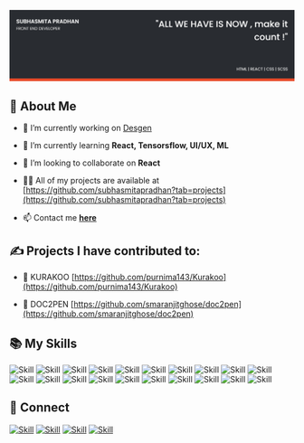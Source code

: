 ![Subhasmita Pradhan's-cover](./CoverImage.png)

## 🧔 About Me

- 🔭 I’m currently working on [Desgen](https://github.com/awantika10/Desgen)

- 🌱 I’m currently learning **React, Tensorsflow, UI/UX, ML**

- 👯 I’m looking to collaborate on **React**

- 👨‍💻 All of my projects are available at [https://github.com/subhasmitapradhan?tab=projects](https://github.com/subhasmitapradhan?tab=projects)

- 📫 Contact me **[here](psubhasmitaradhan@gmail.com)**


## ✍ Projects I have contributed to:



- 👯 KURAKOO [https://github.com/purnima143/Kurakoo](https://github.com/purnima143/Kurakoo)

- 👯 DOC2PEN [https://github.com/smaranjitghose/doc2pen](https://github.com/smaranjitghose/doc2pen)



## 📚 My Skills


![Skill](https://img.shields.io/badge/HTML5-E34F26?style=for-the-badge&logo=html5&logoColor=white)
![Skill](https://img.shields.io/badge/CSS3-1572B6?style=for-the-badge&logo=css3&logoColor=white)
![Skill](https://img.shields.io/badge/Sass-CC6699?style=for-the-badge&logo=sass&logoColor=white)
![Skill](https://img.shields.io/badge/JavaScript-323330?style=for-the-badge&logo=javascript&logoColor=F7DF1E)
![Skill](https://img.shields.io/badge/Node.js-43853D?style=for-the-badge&logo=node.js&logoColor=white)
![Skill](https://img.shields.io/badge/npm-CB3837?style=for-the-badge&logo=npm&logoColor=white)
![Skill](https://img.shields.io/badge/Yarn-2C8EBB?style=for-the-badge&logo=yarn&logoColor=white)
![Skill](https://img.shields.io/badge/Express.js-000000?style=for-the-badge&logo=express&logoColor=white)
![Skill](https://img.shields.io/badge/Markdown-000000?style=for-the-badge&logo=markdown&logoColor=white)
![Skill](https://img.shields.io/badge/React-20232A?style=for-the-badge&logo=react&logoColor=61DAFB)
![Skill](https://img.shields.io/badge/React_Native-20232A?style=for-the-badge&logo=react&logoColor=61DAFB)
![Skill](https://img.shields.io/badge/Bootstrap-563D7C?style=for-the-badge&logo=bootstrap&logoColor=white)
![Skill](https://img.shields.io/badge/styled--components-DB7093?style=for-the-badge&logo=styled-components&logoColor=white)
![Skill](https://img.shields.io/badge/Material--UI-0081CB?style=for-the-badge&logo=material-ui&logoColor=white)
![Skill](https://img.shields.io/badge/React_Router-CA4245?style=for-the-badge&logo=react-router&logoColor=white)
![Skill](https://img.shields.io/badge/Google_Cloud-4285F4?style=for-the-badge&logo=google-cloud&logoColor=white)
![Skill](https://img.shields.io/badge/Git-F05032?style=for-the-badge&logo=git&logoColor=white)
![Skill](https://img.shields.io/badge/Postman-FF6C37?style=for-the-badge&logo=Postman&logoColor=white)
![Skill](https://img.shields.io/badge/Visual_Studio_Code-0078D4?style=for-the-badge&logo=visual%20studio%20code&logoColor=white)
![Skill](https://img.shields.io/badge/Microsoft_Office-D83B01?style=for-the-badge&logo=microsoft-office&logoColor=white)

## 🤝 Connect

[![Skill](https://img.shields.io/badge/LinkedIn-0077B5?style=for-the-badge&logo=linkedin&logoColor=white)](https://www.linkedin.com/in/subhasmita-pradhan-675456158/)
[![Skill](https://img.shields.io/badge/Twitter-1DA1F2?style=for-the-badge&logo=twitter&logoColor=white)](https://twitter.com/subhasm_27)
[![Skill](https://img.shields.io/badge/Instagram-E4405F?style=for-the-badge&logo=instagram&logoColor=white)](https://www.instagram.com/subhasmita_27/)
[![Skill](https://img.shields.io/badge/GitHub-100000?style=for-the-badge&logo=github&logoColor=white)](https://github.com/subhasmmitapradhan)